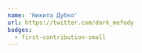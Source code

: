 ```yaml
---
name: 'Никита Дубко'
url: https://twitter.com/dark_mefody
badges:
  - first-contribution-small
---
```

